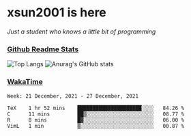 # xsun2001 is here

*Just a student who knows a little bit of programming*

### [Github Readme Stats](https://github.com/anuraghazra/github-readme-stats)

![Top Langs](https://github-readme-stats.vercel.app/api/top-langs/?username=xsun2001&layout=compact&theme=radical) ![Anurag's GitHub stats](https://github-readme-stats.vercel.app/api?username=xsun2001&show_icons=true&theme=radical)

### [WakaTime](https://wakatime.com)

<!--START_SECTION:waka-->
```text
Week: 21 December, 2021 - 27 December, 2021

TeX    1 hr 52 mins    █████████████████████░░░░   84.26 % 
C      11 mins         ██▒░░░░░░░░░░░░░░░░░░░░░░   08.77 % 
R      8 mins          █▓░░░░░░░░░░░░░░░░░░░░░░░   06.00 % 
VimL   1 min           ▒░░░░░░░░░░░░░░░░░░░░░░░░   00.87 % 
```
<!--END_SECTION:waka-->
